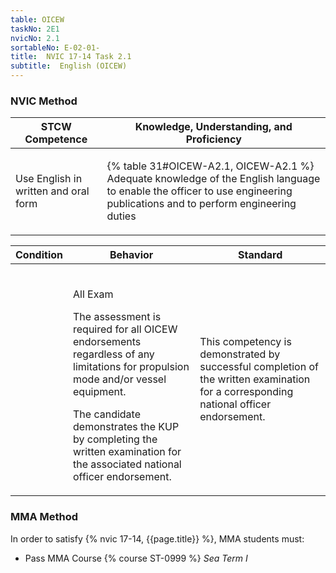 ```yaml
---
table: OICEW
taskNo: 2E1
nvicNo: 2.1 
sortableNo: E-02-01-
title:  NVIC 17-14 Task 2.1 
subtitle:  English (OICEW)
---
```






### NVIC Method

<a style="display:none;" onclick="togglevisibility('nvic_methods')" >Show NVIC method.</a>

<div id='nvic_methods' class='show'>

<table>
<thead>
<tr>
<th class='forty'> STCW Competence </th>
<th class='sixty'> Knowledge, Understanding, and Proficiency </th>
</tr>
</thead>

<tbody>
<tr><td markdown='1'>

Use English in written and oral form

</td><td markdown='1'>

{% table 31#OICEW-A2.1, OICEW-A2.1 %} Adequate knowledge of the English language to enable the officer to use engineering publications and to perform engineering duties

</td></tr>


</tbody>
</table>


<table>
<thead>
<tr><th class='twenty'>  Condition </th><th class='twenty'> Behavior </th><th  class='sixty'>Standard </th></tr>
</thead>
<tbody >



<tr><td markdown='1'>


</td><td markdown='1'>


<br>

<div class="tooltip" markdown='1'>

All Exam

The assessment is required for all OICEW endorsements regardless of any limitations for propulsion mode and/or vessel equipment.

The candidate demonstrates the KUP by completing the written examination for the associated national officer endorsement.

</div>


</td><td markdown='1'>

This competency is demonstrated by successful completion of the written examination for a corresponding national officer endorsement.

</td></tr>
</tbody>
</table>
</div>


### MMA Method

In order to satisfy  {% nvic 17-14, {{page.title}}  %}, MMA students must:

* Pass MMA Course {% course ST-0999 %}  *Sea Term I*